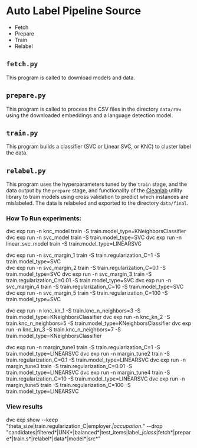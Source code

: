 # Auto Label Pipeline Source
* Fetch
* Prepare
* Train
* Relabel

## `fetch.py`
This program is called to download models and data.

## `prepare.py`
This program is called to process the CSV files in the directory `data/raw` using the downloaded embeddings and a language detection model.

## `train.py`
This program builds a classifier (SVC or Linear SVC, or KNC) to cluster label the data.

## `relabel.py`
This program uses the hyperparameters tuned by the `train` stage, and the data output by the `prepare` stage, and functionality of the [Cleanlab](https://github.com/cleanlab/cleanlab) utility library to train models using cross validation to predict which instances are mislabeled. The data is relabeled and exported to the directory `data/final`.

### How To Run experiments:

dvc exp run -n knc_model train -S train.model_type=KNeighborsClassifier
dvc exp run -n svc_model train -S train.model_type=SVC
dvc exp run -n linear_svc_model train -S train.model_type=LINEARSVC

dvc exp run -n svc_margin_1 train -S train.regularization_C=1 -S train.model_type=SVC  
dvc exp run -n svc_margin_2 train -S train.regularization_C=0.1 -S train.model_type=SVC
dvc exp run -n svc_margin_3 train -S train.regularization_C=0.01 -S train.model_type=SVC
dvc exp run -n svc_margin_4 train -S train.regularization_C=10  -S train.model_type=SVC
dvc exp run -n svc_margin_5 train -S train.regularization_C=100  -S train.model_type=SVC

dvc exp run -n knc_kn_1 -S train.knc_n_neighbors=3 -S train.model_type=KNeighborsClassifier
dvc exp run -n knc_kn_2 -S train.knc_n_neighbors=5 -S train.model_type=KNeighborsClassifier
dvc exp run -n knc_kn_3 -S train.knc_n_neighbors=7 -S train.model_type=KNeighborsClassifier

dvc exp run -n margin_tune1 train -S train.regularization_C=1 -S train.model_type=LINEARSVC
dvc exp run -n margin_tune2 train -S train.regularization_C=0.1 -S train.model_type=LINEARSVC
dvc exp run -n margin_tune3 train -S train.regularization_C=0.01 -S train.model_type=LINEARSVC
dvc exp run -n margin_tune4 train -S train.regularization_C=10 -S train.model_type=LINEARSVC
dvc exp run -n margin_tune5 train -S train.regularization_C=100 -S train.model_type=LINEARSVC


### View results

dvc exp show --keep  "theta_size|train\.regularization_C|employer\.*|occupation\.*" --drop "candidates|filtered*|UNK*|balanced*|test_items|label_*|class*|fetch*|prepare*|train\.s*|relabel*|data*|model*|src*"
